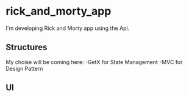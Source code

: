 # rick_and_morty_app

I'm developing Rick and Morty app using the Api.

## Structures

My choise will be coming here:
-GetX for State Management
-MVC for Design Pattern

## UI
